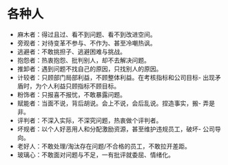# 各种人

- 麻木者：得过且过、看不到问题、看不到改进空间。
- 旁观者：对待变革不参与、不作为、甚至冷嘲热讽。
- 逃避者：不敢挑担子、逃避困难与挑战。
- 抱怨者：热衷抱怨、批判别人，却不去解决问题。
- 推卸者：遇到问题不找自己的原因，只找别人的原因。
- 计较者：只顾部门局部利益，不顾整体利益。在考核指标和公司目标- 出现矛盾时，为个人利益只顾指标不顾目标。
- 粉饰者：只报喜不报忧，不敢暴露问题。
- 赋能者：当面不说，背后胡说。会上不说，会后乱说。捏造事实，搬- 弄是非。
- 评判者：不深入实际，不深究问题，热衷做个评判者。
- 坏规者：以个人好恶用人和分配激励资源，甚至维护违规员工，破坏- 公司导向。
- 老好人：不敢处理/淘汰存在问题/不合格的员工，不敢拉开差距。
- 玻璃心：不敢面对问题与不足，一有批评就委屈、情绪化。
